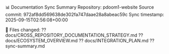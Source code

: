 📊 Documentation Sync Summary
Repository: pdoom1-website
Source commit: 972af8dd569638de302fa747daae28a8abeac59c
Sync timestamp: 2025-09-15T02:56:08+00:00

📝 Files changed:
  ?? docs/CROSS_REPOSITORY_DOCUMENTATION_STRATEGY.md
  ?? docs/ECOSYSTEM_OVERVIEW.md
  ?? docs/INTEGRATION_PLAN.md
  ?? sync-summary.md
